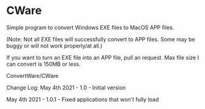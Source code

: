 # CWare
Simple program to convert Windows EXE files to MacOS APP files.

(Note: Not all EXE files will successfully convert to APP files. Some may be buggy or will not work properly/at all.)

If you want to turn an EXE file into an APP file, pull an request. Max file size I can convert is 150MB or less.

ConvertWare/CWare


Change Log:
May 4th 2021 - 1.0 - Initial version


May 4th 2021 - 1.0.1 - Fixed applications that won't fully load





























